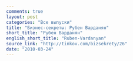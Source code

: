 ```yaml
---
comments: true
layout: post
categories: "Все выпуски"
title: "Бизнес-секреты: Рубен Варданян"
short_title: "Рубен Варданян"
english_short_title: "Ruben-Vardanyan"
source_link: "http://tinkov.com/bizsekrety/26"
date: "2010-03-24"
---
```


